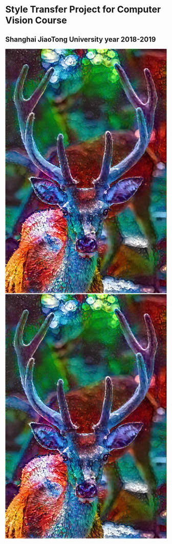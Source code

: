 # Style Transfer Project for Computer Vision Course
## Shanghai JiaoTong University year 2018-2019

![Image of Results](/Results/Result_Deer_Abstract2.jpg) ![Image of Results](/Results/Result_Deer_Abstract2.jpg)
